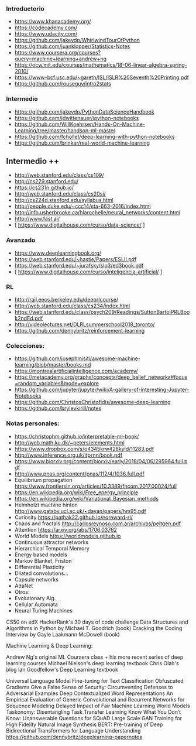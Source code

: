 ### Introductorio
* https://www.khanacademy.org/
* https://codecademy.com/
* https://www.udacity.com/
* https://github.com/jakevdp/WhirlwindTourOfPython
* https://github.com/juanklopper/Statistics-Notes
* https://www.coursera.org/courses?query=machine+learning+andrew+ng
* https://ocw.mit.edu/courses/mathematics/18-06-linear-algebra-spring-2010/
* https://www-bcf.usc.edu/~gareth/ISL/ISLR%20Seventh%20Printing.pdf
* https://github.com/rouseguy/intro2stats


### Intermedio
* https://github.com/jakevdp/PythonDataScienceHandbook 
* https://github.com/jdwittenauer/ipython-notebooks
* https://github.com/WillKoehrsen/Hands-On-Machine-Learning/tree/master/handson-ml-master
* https://github.com/fchollet/deep-learning-with-python-notebooks
* https://github.com/brinkar/real-world-machine-learning

## Intermedio ++
* http://web.stanford.edu/class/cs109/
* http://cs229.stanford.edu/
* https://cs231n.github.io/
* http://web.stanford.edu/class/cs20si/
* http://cs224d.stanford.edu/syllabus.html
* http://people.duke.edu/~ccc14/sta-663-2016/index.html
* http://info.usherbrooke.ca/hlarochelle/neural_networks/content.html
* http://www.fast.ai/
* [ https://www.digitalhouse.com/curso/data-science/ ]

### Avanzado
* https://www.deeplearningbook.org/
* https://web.stanford.edu/~hastie/Papers/ESLII.pdf
* https://web.stanford.edu/~jurafsky/slp3/ed3book.pdf
* [ https://www.digitalhouse.com/curso/inteligencia-artificial/ ]

### RL
* http://rail.eecs.berkeley.edu/deeprlcourse/
* http://web.stanford.edu/class/cs234/index.html
* https://web.stanford.edu/class/psych209/Readings/SuttonBartoIPRLBook2ndEd.pdf
* http://videolectures.net/DLRLsummerschool2018_toronto/
* https://github.com/dennybritz/reinforcement-learning

### Colecciones:
* https://github.com/josephmisiti/awesome-machine-learning/blob/master/books.md
* https://montrealartificialintelligence.com/academy/ 
* https://metacademy.org/graphs/concepts/deep_belief_networks#focus=random_variables&mode=explore
* https://github.com/jupyter/jupyter/wiki/A-gallery-of-interesting-Jupyter-Notebooks
* https://github.com/ChristosChristofidis/awesome-deep-learning
* https://github.com/brylevkirill/notes

### Notas personales:
- https://christophm.github.io/interpretable-ml-book/
- http://web.math.ku.dk/~peters/elements.html
- https://www.dropbox.com/s/o4345krw428kyld/11283.pdf
- http://www.inference.org.uk/itprnn/book.pdf
- https://www.biorxiv.org/content/biorxiv/early/2018/04/06/295964.full.pdf
- http://www.pnas.org/content/pnas/112/4/1036.full.pdf
- Equilibrium propagation https://www.frontiersin.org/articles/10.3389/fncom.2017.00024/full
- https://en.wikipedia.org/wiki/Free_energy_principle
- https://en.wikipedia.org/wiki/Variational_Bayesian_methods
- Helmholzt machine hinton http://www.gatsby.ucl.ac.uk/~dayan/papers/hm95.pdf
- Curiosity https://pathak22.github.io/noreward-rl/
- Chaos and fractals http://carlosreynoso.com.ar/archivos/peitgen.pdf
- Attention https://arxiv.org/abs/1706.03762
- World Models https://worldmodels.github.io
- Continuous attractor networks 
- Hierarchical Temporal Memory
- Energy based models
- Markov Blanket, Friston
- Differential Plasticity
- Dilated convolutions…
- Capsule networks
- AdaNet
- Otros:
- Evolutionary Alg. 
- Cellular Automata
- Neural Turing Machines

CS50 on edX
HackerRank's 30 days of code challenge
Data Structures and Algorithms in Python by Michael T. Goodrich (book)
Cracking the Coding Interview by Gayle Laakmann McDowell (book)

Machine Learning & Deep Learning:

Andrew Ng's original ML Coursera class + his more recent series of deep learning courses
Michael Nielson's deep learning textbook
Chris Olah's blog 
Ian Goodfellow's Deep Learning textbook 

Universal Language Model Fine-tuning for Text Classification
Obfuscated Gradients Give a False Sense of Security: Circumventing Defenses to Adversarial Examples
Deep Contextualized Word Representations
An Empirical Evaluation of Generic Convolutional and Recurrent Networks for Sequence Modeling
Delayed Impact of Fair Machine Learning
World Models
Taskonomy: Disentangling Task Transfer Learning
Know What You Don’t Know: Unanswerable Questions for SQuAD
Large Scale GAN Training for High Fidelity Natural Image Synthesis
BERT: Pre-training of Deep Bidirectional Transformers for Language Understanding
https://github.com/dennybritz/deeplearning-papernotes